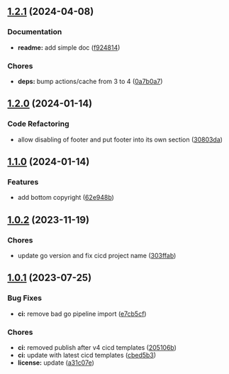 ## [1.2.1](https://github.com/kilianpaquier/hugot/compare/v1.2.0...v1.2.1) (2024-04-08)


### Documentation

* **readme:** add simple doc ([f924814](https://github.com/kilianpaquier/hugot/commit/f9248145f9a8169aa6d1c34ce308eddc5bcec88e))


### Chores

* **deps:** bump actions/cache from 3 to 4 ([0a7b0a7](https://github.com/kilianpaquier/hugot/commit/0a7b0a7dc038effefdb62ae7c0022f013185bf7f))

## [1.2.0](https://gitlab.com/kilianpaquier/hugot/compare/v1.1.0...v1.2.0) (2024-01-14)


### Code Refactoring

* allow disabling of footer and put footer into its own section ([30803da](https://gitlab.com/kilianpaquier/hugot/commit/30803dab63edb3c412d4f586ecfa61f2aa5c6f16))

## [1.1.0](https://gitlab.com/kilianpaquier/hugot/compare/v1.0.2...v1.1.0) (2024-01-14)


### Features

* add bottom copyright ([62e948b](https://gitlab.com/kilianpaquier/hugot/commit/62e948b495c4634b3d3441fe35f72e98be9ad8d7))

## [1.0.2](https://gitlab.com/kilianpaquier/hugot/compare/v1.0.1...v1.0.2) (2023-11-19)


### Chores

* update go version and fix cicd project name ([303ffab](https://gitlab.com/kilianpaquier/hugot/commit/303ffabf66dd6277e65fc0d86e4057c8519eee9f))

## [1.0.1](https://gitlab.com/kilianpaquier/hugot/compare/v1.0.0...v1.0.1) (2023-07-25)


### Bug Fixes

* **ci:** remove bad go pipeline import ([e7cb5cf](https://gitlab.com/kilianpaquier/hugot/commit/e7cb5cf19e5f9d44a0e795f4c8d4eaf0edd7dad5))


### Chores

* **ci:** removed publish after v4 cicd templates ([205106b](https://gitlab.com/kilianpaquier/hugot/commit/205106bd758c27413803880ea7850f75d7c6d6a3))
* **ci:** update with latest cicd templates ([cbed5b3](https://gitlab.com/kilianpaquier/hugot/commit/cbed5b3bb860bbd1b588ace0c5ce27ec9fe41128))
* **license:** update ([a31c07e](https://gitlab.com/kilianpaquier/hugot/commit/a31c07e348aa819265657086873010568c3f3df0))
